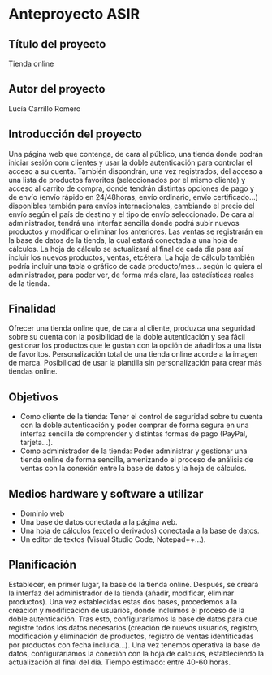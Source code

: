 # Anteproyecto ASIR

## Título del proyecto

  Tienda online

## Autor del proyecto

  Lucía Carrillo Romero

## Introducción del proyecto

  Una página web que contenga, de cara al público, una tienda donde podrán iniciar sesión com clientes y usar la doble autenticación para controlar el acceso a su cuenta. También dispondrán, una vez registrados, del acceso a una lista de productos favoritos (seleccionados por el mismo cliente) y acceso al carrito de compra, donde tendrán distintas opciones de pago y de envío (envío rápido en 24/48horas, envío ordinario, envío certificado…) disponibles también para envíos internacionales, cambiando el precio del envío según el país de destino y el tipo de envío seleccionado.
  De cara al administrador, tendrá una interfaz sencilla donde podrá subir nuevos productos y modificar o eliminar los anteriores.
    Las ventas se registrarán en la base de datos de la tienda, la cual estará conectada a una hoja de cálculos. La hoja de cálculo se actualizará al final de cada día para así incluir los nuevos productos, ventas, etcétera. La hoja de cálculo también podría incluir una tabla o gráfico de cada producto/mes… según lo quiera el administrador, para poder ver, de forma más clara, las estadísticas reales de la tienda.

## Finalidad

  Ofrecer una tienda online que, de cara al cliente, produzca una seguridad sobre su cuenta con la posibilidad de la doble autenticación y sea fácil gestionar los productos que le gustan con la opción de añadirlos a una lista de favoritos. 
  Personalización total de una tienda online acorde a la imagen de marca.
  Posibilidad de usar la plantilla sin personalización para crear más tiendas online.

## Objetivos

  - Como cliente de la tienda:
      Tener el control de seguridad sobre tu cuenta con la doble autenticación y poder comprar de forma segura en una interfaz sencilla de comprender y distintas           formas de pago (PayPal, tarjeta…).
  - Como administrador de la tienda:
      Poder administrar y gestionar una tienda online de forma sencilla, amenizando el proceso de análisis de ventas con la conexión entre la base de datos y la hoja       de cálculos.

## Medios hardware y software a utilizar

  - Dominio web
  - Una base de datos conectada a la página web.
  - Una hoja de cálculos (excel o derivados) conectada a la base de datos.
  - Un editor de textos (Visual Studio Code, Notepad++…).

## Planificación

  Establecer, en primer lugar, la base de la tienda online. Después, se creará la interfaz del administrador de la tienda (añadir, modificar, eliminar productos). Una vez establecidas estas dos bases, procedemos a la creación y modificación de usuarios, donde incluimos el proceso de la doble autenticación. Tras esto, configuraríamos la base de datos para que registre todos los datos necesarios (creación de nuevos usuarios, registro, modificación y eliminación de productos, registro de ventas identificadas por productos con fecha incluida…). Una vez tenemos operativa la base de datos, configuraríamos la conexión con la hoja de cálculos, estableciendo la actualización al final del día.
  Tiempo estimado: entre 40-60 horas.

